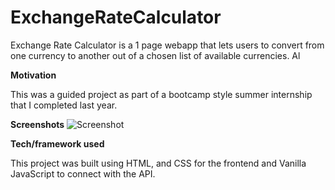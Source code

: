 # ExchangeRateCalculator


Exchange Rate Calculator is a 1 page webapp that lets users to convert from one currency to another out of a chosen list of available currencies.
Al

**Motivation**

This was a guided project as part of a bootcamp style summer internship that I completed last year.

**Screenshots**
![Screenshot](https://i.ibb.co/vwkBLFx/Exchange-Rate-Caclulator.png)


**Tech/framework used**

This project was built using HTML, and CSS for the frontend and Vanilla JavaScript to connect with the API.



